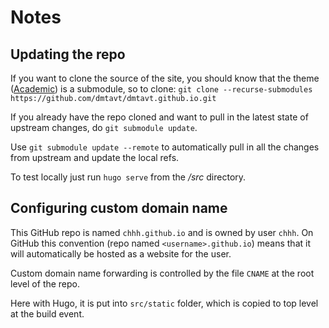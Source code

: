 # Notes

## Updating the repo

If you want to clone the source of the site, you should know that the theme
([Academic](https://github.com/gcushen/hugo-academic)) is a submodule, so to
clone: `git clone --recurse-submodules https://github.com/dmtavt/dmtavt.github.io.git`

If you already have the repo cloned and want to pull in the latest state of
upstream changes, do `git submodule update`.

Use `git submodule update --remote` to automatically pull in all the changes from
upstream and update the local refs.

To test locally just run `hugo serve` from the _/src_ directory.

## Configuring custom domain name

This GitHub repo is named `chhh.github.io` and is owned by user `chhh`.
On GitHub this convention (repo named `<username>.github.io`) means that it will
automatically be hosted as a website for the user.  

Custom domain name forwarding is controlled by the file `CNAME` at the root
level of the repo.

Here with Hugo, it is put into `src/static` folder, which is copied to top level
at the build event.
